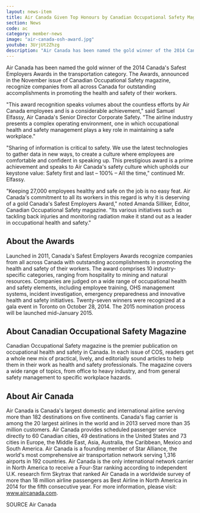```yaml
---
layout: news-item
title: Air Canada Given Top Honours by Canadian Occupational Safety Magazine's Safest Employers Awards
section: News
code: ac
category: member-news
image: "air-canada-osh-award.jpg"
youtube: 3UrjUt2Zhzg
description: "Air Canada has been named the gold winner of the 2014 Canada's Safest Employers Awards in the transportation category."
---
```


Air Canada has been named the gold winner of the 2014 Canada's Safest Employers Awards in the transportation category. The Awards, announced in the November issue of Canadian Occupational Safety magazine, recognize companies from all across Canada for outstanding accomplishments in promoting the health and safety of their workers.

"This award recognition speaks volumes about the countless efforts by Air Canada employees and is a considerable achievement," said Samuel Elfassy, Air Canada's Senior Director Corporate Safety. "The airline industry presents a complex operating environment, one in which occupational health and safety management plays a key role in maintaining a safe workplace."

"Sharing of information is critical to safety. We use the latest technologies to gather data in new ways, to create a culture where employees are comfortable and confident in speaking up. This prestigious award is a prime achievement and speaks to Air Canada's safety culture which upholds our keystone value: Safety first and last – 100% – All the time," continued Mr. Elfassy.

"Keeping 27,000 employees healthy and safe on the job is no easy feat. Air Canada's commitment to all its workers in this regard is why it is deserving of a gold Canada's Safest Employers Award," noted Amanda Silliker, Editor, Canadian Occupational Safety magazine. "Its various initiatives such as tackling back injuries and monitoring radiation make it stand out as a leader in occupational health and safety."

## About the Awards

Launched in 2011, Canada's Safest Employers Awards recognize companies from all across Canada with outstanding accomplishments in promoting the health and safety of their workers. The award comprises 10 industry-specific categories, ranging from hospitality to mining and natural resources. Companies are judged on a wide range of occupational health and safety elements, including employee training, OHS management systems, incident investigation, emergency preparedness and innovative health and safety initiatives. Twenty-seven winners were recognized at a gala event in Toronto on October 28, 2014. The 2015 nomination process will be launched mid-January 2015.

## About Canadian Occupational Safety Magazine

Canadian Occupational Safety magazine is the premier publication on occupational health and safety in Canada. In each issue of COS, readers get a whole new mix of practical, lively, and editorially sound articles to help them in their work as health and safety professionals. The magazine covers a wide range of topics, from office to heavy industry, and from general safety management to specific workplace hazards.

## About Air Canada

Air Canada is Canada's largest domestic and international airline serving more than 182 destinations on five continents.  Canada's flag carrier is among the 20 largest airlines in the world and in 2013 served more than 35 million customers.  Air Canada provides scheduled passenger service directly to 60 Canadian cities, 49 destinations in the United States and 73 cities in Europe, the Middle East, Asia, Australia, the Caribbean, Mexico and South America. Air Canada is a founding member of Star Alliance, the world's most comprehensive air transportation network serving 1,316 airports in 192 countries.  Air Canada is the only international network carrier in North America to receive a Four-Star ranking according to independent U.K. research firm Skytrax that ranked Air Canada in a worldwide survey of more than 18 million airline passengers as Best Airline in North America in 2014 for the fifth consecutive year.  For more information, please visit: www.aircanada.com.


SOURCE Air Canada